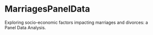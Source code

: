 # MarriagesPanelData
Exploring socio-economic factors impacting marriages and divorces: a Panel Data Analysis.

